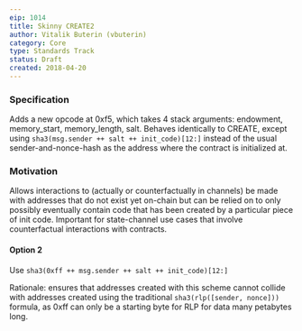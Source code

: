 ```yaml
---
eip: 1014
title: Skinny CREATE2
author: Vitalik Buterin (vbuterin)
category: Core
type: Standards Track
status: Draft
created: 2018-04-20
---
```


### Specification

Adds a new opcode at 0xf5, which takes 4 stack arguments: endowment, memory_start, memory_length, salt. Behaves identically to CREATE, except using `sha3(msg.sender ++ salt ++ init_code)[12:]` instead of the usual sender-and-nonce-hash as the address where the contract is initialized at.

### Motivation

Allows interactions to (actually or counterfactually in channels) be made with addresses that do not exist yet on-chain but can be relied on to only possibly eventually contain code that has been created by a particular piece of init code. Important for state-channel use cases that involve counterfactual interactions with contracts.

#### Option 2

Use `sha3(0xff ++ msg.sender ++ salt ++ init_code)[12:]`

Rationale: ensures that addresses created with this scheme cannot collide with addresses created using the traditional `sha3(rlp([sender, nonce]))` formula, as 0xff can only be a starting byte for RLP for data many petabytes long.
